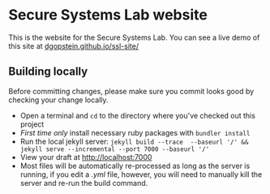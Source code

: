 # Secure Systems Lab website

This is the website for the Secure Systems Lab. You can see a live demo of this site at [dgopstein.github.io/ssl-site/](dgopstein.github.io/ssl-site/)

## Building locally

Before committing changes, please make sure you commit looks good by checking your change locally.

- Open a terminal and `cd` to the directory where you've checked out this project
- *First time only* install necessary ruby packages with `bundler install`
- Run the local jekyll server: `jekyll build --trace  --baseurl '/' && jekyll serve --incremental --port 7000 --baseurl '/'`
- View your draft at [http://localhost:7000](http://localhost:7000)
- Most files will be automatically re-processed as long as the server is running, if you edit a *.yml* file, however, you will need to manually kill the server and re-run the build command.


